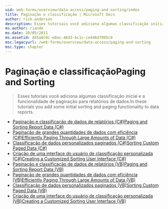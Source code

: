 ```yaml
---
uid: web-forms/overview/data-access/paging-and-sorting/index
title: Paginação e classificação | Microsoft Docs
author: rick-anderson
description: Esses tutoriais você adiciona algumas classificação inicial e a funcionalidade de paginação para relatórios de dados.
ms.author: riande
ms.date: 10/05/2011
ms.assetid: d45a8c0c-e8ec-46d3-bc1c-ce446df005c8
msc.legacyurl: /web-forms/overview/data-access/paging-and-sorting
msc.type: chapter
---
```

<a name="paging-and-sorting"></a><span data-ttu-id="67553-103">Paginação e classificação</span><span class="sxs-lookup"><span data-stu-id="67553-103">Paging and Sorting</span></span>
====================
> <span data-ttu-id="67553-104">Esses tutoriais você adiciona algumas classificação inicial e a funcionalidade de paginação para relatórios de dados.</span><span class="sxs-lookup"><span data-stu-id="67553-104">In these tutorials you add some initial sorting and paging functionality to data reports.</span></span>


- [<span data-ttu-id="67553-105">Paginação e classificação de dados de relatórios (C#)</span><span class="sxs-lookup"><span data-stu-id="67553-105">Paging and Sorting Report Data (C#)</span></span>](paging-and-sorting-report-data-cs.md)
- [<span data-ttu-id="67553-106">Paginação de grandes quantidades de dados com eficiência (C#)</span><span class="sxs-lookup"><span data-stu-id="67553-106">Efficiently Paging Through Large Amounts of Data (C#)</span></span>](efficiently-paging-through-large-amounts-of-data-cs.md)
- [<span data-ttu-id="67553-107">Classificação de dados personalizados paginados (C#)</span><span class="sxs-lookup"><span data-stu-id="67553-107">Sorting Custom Paged Data (C#)</span></span>](sorting-custom-paged-data-cs.md)
- [<span data-ttu-id="67553-108">Criação de uma interface do usuário de classificação personalizada (C#)</span><span class="sxs-lookup"><span data-stu-id="67553-108">Creating a Customized Sorting User Interface (C#)</span></span>](creating-a-customized-sorting-user-interface-cs.md)
- [<span data-ttu-id="67553-109">Paginação e classificação de dados de relatórios (VB)</span><span class="sxs-lookup"><span data-stu-id="67553-109">Paging and Sorting Report Data (VB)</span></span>](paging-and-sorting-report-data-vb.md)
- [<span data-ttu-id="67553-110">Paginação de grandes quantidades de dados com eficiência (VB)</span><span class="sxs-lookup"><span data-stu-id="67553-110">Efficiently Paging Through Large Amounts of Data (VB)</span></span>](efficiently-paging-through-large-amounts-of-data-vb.md)
- [<span data-ttu-id="67553-111">Classificação de dados personalizados paginados (VB)</span><span class="sxs-lookup"><span data-stu-id="67553-111">Sorting Custom Paged Data (VB)</span></span>](sorting-custom-paged-data-vb.md)
- [<span data-ttu-id="67553-112">Criação de uma interface do usuário de classificação personalizada (VB)</span><span class="sxs-lookup"><span data-stu-id="67553-112">Creating a Customized Sorting User Interface (VB)</span></span>](creating-a-customized-sorting-user-interface-vb.md)
